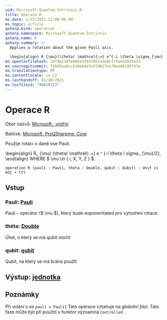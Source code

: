 ```yaml
---
uid: Microsoft.Quantum.Intrinsic.R
title: Operace R
ms.date: 1/23/2021 12:00:00 AM
ms.topic: article
qsharp.kind: operation
qsharp.namespace: Microsoft.Quantum.Intrinsic
qsharp.name: R
qsharp.summary: >-
  Applies a rotation about the given Pauli axis.

  \begin{align} R_{\mu}(\theta) \mathrel{:=} e^{-i \theta \sigma_{\mu} / 2}, \end{align} where $\mu \in \{I, X, Y, Z\}$.
ms.openlocfilehash: 1df4b1197e885e479339e542e8c1ffaeb392543d
ms.sourcegitcommit: 71605ea9cc630e84e7ef29027e1f0ea06299747e
ms.translationtype: MT
ms.contentlocale: cs-CZ
ms.lasthandoff: 01/26/2021
ms.locfileid: "98818723"
---
```

# <a name="r-operation"></a>Operace R

Obor názvů: [Microsoft.. vnitřní](xref:Microsoft.Quantum.Intrinsic)

Balíček: [Microsoft. ProQSharpme. Core](https://nuget.org/packages/Microsoft.Quantum.QSharp.Core)


Použije rotaci o dané ose Pauli.

\begin{align} R_ {\mu} (\theta) \mathrel{: =} e ^ {-i \theta \ sigma_ {\mu}/2}, \end{align} WHERE $ \mu \in \{ i, X, Y, Z \} $.

```qsharp
operation R (pauli : Pauli, theta : Double, qubit : Qubit) : Unit is Adj + Ctl
```


## <a name="input"></a>Vstup

### <a name="pauli--pauli"></a>Pauli: [Pauli](xref:microsoft.quantum.lang-ref.pauli)

Pauli – operátor ($ \mu $), který bude exponentiated pro vytvoření rotace.


### <a name="theta--double"></a>théta: [Double](xref:microsoft.quantum.lang-ref.double)

Úhel, o který se má qubit otočit


### <a name="qubit--qubit"></a>qubit: [qubit](xref:microsoft.quantum.lang-ref.qubit)

Qubit, na který se má brána použít



## <a name="output--unit"></a>Výstup: [jednotka](xref:microsoft.quantum.lang-ref.unit)



## <a name="remarks"></a>Poznámky

Při volání s se `pauli = PauliI` Tato operace vztahuje na *globální fázi*. Tato fáze může být při použití s funktor významná `Controlled` .